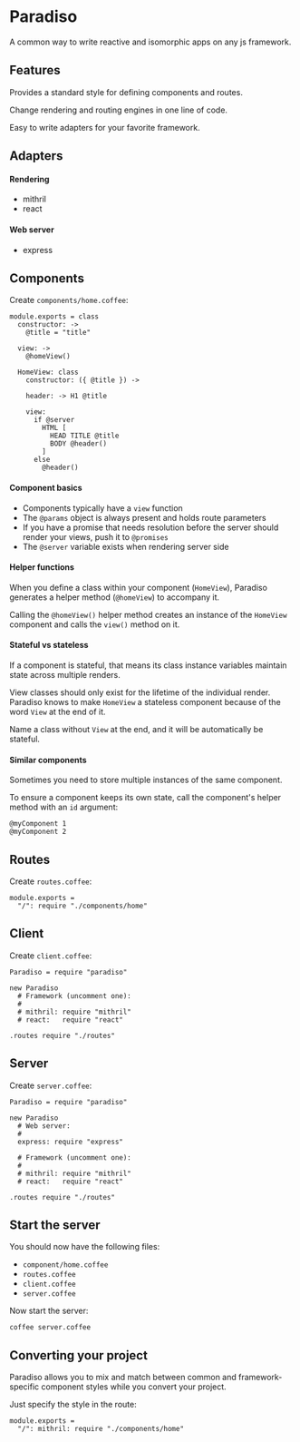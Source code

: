# Paradiso

A common way to write reactive and isomorphic apps on any js framework.

## Features

Provides a standard style for defining components and routes.

Change rendering and routing engines in one line of code.

Easy to write adapters for your favorite framework.

## Adapters

#### Rendering

* mithril
* react

#### Web server

* express

## Components

Create `components/home.coffee`:

    module.exports = class
      constructor: ->
        @title = "title"

      view: ->
        @homeView()

      HomeView: class
        constructor: ({ @title }) ->

        header: -> H1 @title
        
        view:
          if @server
            HTML [
              HEAD TITLE @title
              BODY @header()
            ]
          else
            @header()

#### Component basics

* Components typically have a `view` function
* The `@params` object is always present and holds route parameters
* If you have a promise that needs resolution before the server should render your views, push it to `@promises`
* The `@server` variable exists when rendering server side

#### Helper functions

When you define a class within your component (`HomeView`), Paradiso generates a helper method (`@homeView`) to accompany it.

Calling the `@homeView()` helper method creates an instance of the `HomeView` component and calls the `view()` method on it.

#### Stateful vs stateless

If a component is stateful, that means its class instance variables maintain state across multiple renders.

View classes should only exist for the lifetime of the individual render. Paradiso knows to make `HomeView` a stateless component because of the word `View` at the end of it.

Name a class without `View` at the end, and it will be automatically be stateful.

#### Similar components

Sometimes you need to store multiple instances of the same component.

To ensure a component keeps its own state, call the component's helper method with an `id` argument:

    @myComponent 1
    @myComponent 2

## Routes

Create `routes.coffee`:

    module.exports =
      "/": require "./components/home"

## Client

Create `client.coffee`:

    Paradiso = require "paradiso"

    new Paradiso
      # Framework (uncomment one):
      #
      # mithril: require "mithril"
      # react:   require "react"

    .routes require "./routes"

## Server

Create `server.coffee`:

    Paradiso = require "paradiso"

    new Paradiso
      # Web server:
      #
      express: require "express"

      # Framework (uncomment one):
      #
      # mithril: require "mithril"
      # react:   require "react"

    .routes require "./routes"

## Start the server

You should now have the following files:

* `component/home.coffee`
* `routes.coffee`
* `client.coffee`
* `server.coffee`

Now start the server:

    coffee server.coffee

## Converting your project

Paradiso allows you to mix and match between common and framework-specific component styles while you convert your project.

Just specify the style in the route:

    module.exports =
      "/": mithril: require "./components/home"
